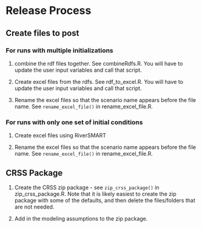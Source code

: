 # Release Process

## Create files to post

### For runs with multiple initializations

1. combine the rdf files together. See combineRdfs.R. You will have to update the user input variables and call that script. 

2. Create excel files from the rdfs. See rdf_to_excel.R. You will have to update the user input variables and call that script.

3. Rename the excel files so that the scenario name appears before the file name. See `rename_excel_file()` in rename_excel_file.R. 

### For runs with only one set of initial conditions

1. Create excel files using RiverSMART

2. Rename the excel files so that the scenario name appears before the file name. See `rename_excel_file()` in rename_excel_file.R. 

## CRSS Package

1. Create the CRSS zip package - see `zip_crss_package()` in zip_crss_package.R. Note that it is likely easiest to create the zip package with some of the defaults, and then delete the files/folders that are not needed.

2. Add in the modeling assumptions to the zip package. 
